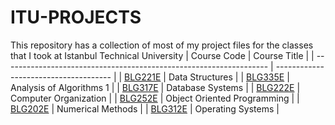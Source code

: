 # ITU-PROJECTS
This repository has a collection of most of my project files for the classes that I took at Istanbul Technical University 
| Course Code                                                        | Course Title                          |
| ------------------------------------------------------------------ | ------------------------------------- |
| [BLG221E](./Data%20of%Structures%201/)                             | Data Structures                       |
| [BLG335E](./Analysis%20of%20Algorithms%201/)                       | Analysis of Algorithms 1              |
| [BLG317E](https://github.com/omeryldzk/DatabaseProject)            | Database Systems                      |
| [BLG222E](./Computer%20Organization/)                              | Computer Organization                 |
| [BLG252E]((https://github.com/omeryldzk/Object-Oriented-Programming))                      | Object Oriented Programming           |
| [BLG202E](./Numerical%20Methods/)                                  | Numerical Methods                     |
| [BLG312E](./Operating%20Systems/)                                  | Operating Systems                     |

